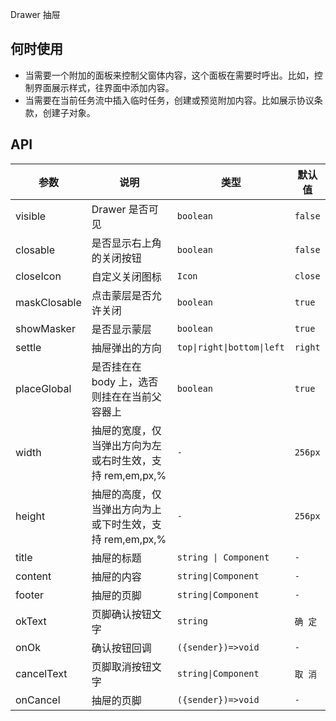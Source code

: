 Drawer 抽屉

## 何时使用

- 当需要一个附加的面板来控制父窗体内容，这个面板在需要时呼出。比如，控制界面展示样式，往界面中添加内容。
- 当需要在当前任务流中插入临时任务，创建或预览附加内容。比如展示协议条款，创建子对象。

## API

| 参数 | 说明 | 类型 | 默认值 |
| --- | --- | --- | --- |
| visible | Drawer 是否可见 | `boolean` | `false` |
| closable | 是否显示右上角的关闭按钮 | `boolean` | `false` |
| closeIcon | 自定义关闭图标 | `Icon` | `close` |
| maskClosable | 点击蒙层是否允许关闭 | `boolean` | `true` |
| showMasker | 是否显示蒙层 | `boolean` | `true` |
| settle | 抽屉弹出的方向 | `top\|right\|bottom\|left` | `right` |
| placeGlobal | 是否挂在在 body 上，选否则挂在在当前父容器上 | `boolean` | `true` |
| width | 抽屉的宽度，仅当弹出方向为左或右时生效，支持 rem,em,px,% | `-` | `256px` |
| height | 抽屉的高度，仅当弹出方向为上或下时生效，支持 rem,em,px,% | `-` | `256px` |
| title | 抽屉的标题 | `string \| Component` | `-` |
| content | 抽屉的内容 | `string\|Component` | `-` |
| footer | 抽屉的页脚 | `string\|Component` | `-` |
| okText | 页脚确认按钮文字 | `string` | `确 定` |
| onOk | 确认按钮回调 | `({sender})=>void` | `-` |
| cancelText | 页脚取消按钮文字 | `string\|Component` | `取 消` |
| onCancel | 抽屉的页脚 | `({sender})=>void` | `-` |
